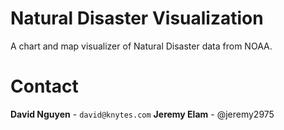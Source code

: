 # Natural Disaster Visualization
A chart and map visualizer of Natural Disaster data from NOAA.

# Contact
<b>David Nguyen</b> - `david@knytes.com`
<b>Jeremy Elam</b> - @jeremy2975

